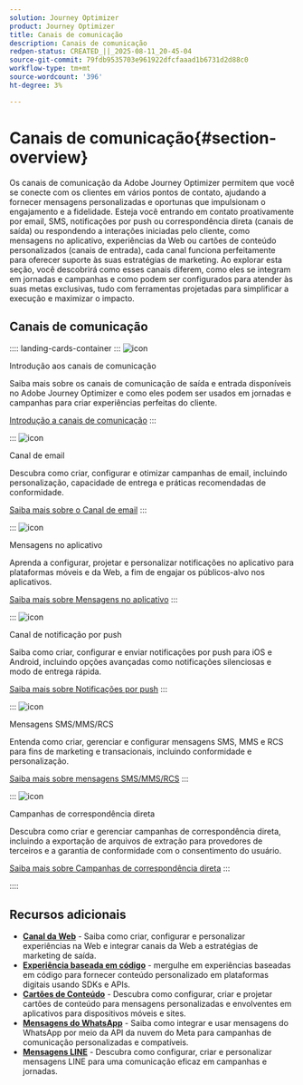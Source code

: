 ```yaml
---
solution: Journey Optimizer
product: Journey Optimizer
title: Canais de comunicação
description: Canais de comunicação
redpen-status: CREATED_||_2025-08-11_20-45-04
source-git-commit: 79fdb9535703e961922dfcfaaad1b6731d2d88c0
workflow-type: tm+mt
source-wordcount: '396'
ht-degree: 3%

---
```



# Canais de comunicação{#section-overview}

Os canais de comunicação da Adobe Journey Optimizer permitem que você se conecte com os clientes em vários pontos de contato, ajudando a fornecer mensagens personalizadas e oportunas que impulsionam o engajamento e a fidelidade. Esteja você entrando em contato proativamente por email, SMS, notificações por push ou correspondência direta (canais de saída) ou respondendo a interações iniciadas pelo cliente, como mensagens no aplicativo, experiências da Web ou cartões de conteúdo personalizados (canais de entrada), cada canal funciona perfeitamente para oferecer suporte às suas estratégias de marketing. Ao explorar esta seção, você descobrirá como esses canais diferem, como eles se integram em jornadas e campanhas e como podem ser configurados para atender às suas metas exclusivas, tudo com ferramentas projetadas para simplificar a execução e maximizar o impacto.

## Canais de comunicação

:::: landing-cards-container
:::
![icon](https://cdn.experienceleague.adobe.com/icons/book.svg)

Introdução aos canais de comunicação

Saiba mais sobre os canais de comunicação de saída e entrada disponíveis no Adobe Journey Optimizer e como eles podem ser usados em jornadas e campanhas para criar experiências perfeitas do cliente.

[Introdução a canais de comunicação](../using/channels/gs-channels.md)
:::

:::
![icon](https://cdn.experienceleague.adobe.com/icons/envelope.svg)

Canal de email

Descubra como criar, configurar e otimizar campanhas de email, incluindo personalização, capacidade de entrega e práticas recomendadas de conformidade.

[Saiba mais sobre o Canal de email](email-landing-page.md)
:::

:::
![icon](https://cdn.experienceleague.adobe.com/icons/mobile.svg)

Mensagens no aplicativo

Aprenda a configurar, projetar e personalizar notificações no aplicativo para plataformas móveis e da Web, a fim de engajar os públicos-alvo nos aplicativos.

[Saiba mais sobre Mensagens no aplicativo](in-app-landing-page.md)
:::

:::
![icon](https://cdn.experienceleague.adobe.com/icons/bell.svg)

Canal de notificação por push

Saiba como criar, configurar e enviar notificações por push para iOS e Android, incluindo opções avançadas como notificações silenciosas e modo de entrega rápida.

[Saiba mais sobre Notificações por push](push-landing-page.md)
:::

:::
![icon](https://cdn.experienceleague.adobe.com/icons/comment-dots.svg)

Mensagens SMS/MMS/RCS

Entenda como criar, gerenciar e configurar mensagens SMS, MMS e RCS para fins de marketing e transacionais, incluindo conformidade e personalização.

[Saiba mais sobre mensagens SMS/MMS/RCS](sms-landing-page.md)
:::

:::
![icon](https://cdn.experienceleague.adobe.com/icons/mail-bulk.svg)

Campanhas de correspondência direta

Descubra como criar e gerenciar campanhas de correspondência direta, incluindo a exportação de arquivos de extração para provedores de terceiros e a garantia de conformidade com o consentimento do usuário.

[Saiba mais sobre Campanhas de correspondência direta](direct-mail-landing-page.md)
:::

::::


## Recursos adicionais

- **[Canal da Web](web-landing-page.md)** - Saiba como criar, configurar e personalizar experiências na Web e integrar canais da Web a estratégias de marketing de saída.
- **[Experiência baseada em código](code-based-experience-landing-page.md)** - mergulhe em experiências baseadas em código para fornecer conteúdo personalizado em plataformas digitais usando SDKs e APIs.
- **[Cartões de Conteúdo](content-card-landing-page.md)** - Descubra como configurar, criar e projetar cartões de conteúdo para mensagens personalizadas e envolventes em aplicativos para dispositivos móveis e sites.
- **[Mensagens do WhatsApp](whatsapp-landing-page.md)** - Saiba como integrar e usar mensagens do WhatsApp por meio da API da nuvem do Meta para campanhas de comunicação personalizadas e compatíveis.
- **[Mensagens LINE](line-landing-page.md)** - Descubra como configurar, criar e personalizar mensagens LINE para uma comunicação eficaz em campanhas e jornadas.

